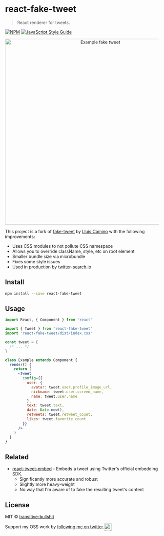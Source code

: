 # react-fake-tweet

> React renderer for tweets.

[![NPM](https://img.shields.io/npm/v/react-fake-tweet.svg)](https://www.npmjs.com/package/react-fake-tweet) [![JavaScript Style Guide](https://img.shields.io/badge/code_style-standard-brightgreen.svg)](https://standardjs.com)

<p align="center">
  <img src="https://raw.githubusercontent.com/transitive-bullshit/react-fake-tweet/master/example-0.png" alt="Example fake tweet" width="608" />
</p>

This project is a fork of [fake-tweet](https://github.com/lluiscamino/fake-tweet) by [Lluís Camino](https://github.com/lluiscamino) with the following improvements:

- Uses CSS modules to not pollute CSS namespace
- Allows you to override className, style, etc on root element
- Smaller bundle size via microbundle
- Fixes some style issues
- Used in production by [twitter-search.io](https://twitter-search.io)

## Install

```bash
npm install --save react-fake-tweet
```

## Usage

```jsx
import React, { Component } from 'react'

import { Tweet } from 'react-fake-tweet'
import 'react-fake-tweet/dist/index.css'

const tweet = {
  /* ... */
}

class Example extends Component {
  render() {
    return (
      <Tweet
        config={{
          user: {
            avatar: tweet.user.profile_image_url,
            nickname: tweet.user.screen_name,
            name: tweet.user.name
          },
          text: tweet.text,
          date: Date.now(),
          retweets: tweet.retweet_count,
          likes: tweet.favorite_count
        }}
      />
    )
  }
}
```

## Related

- [react-tweet-embed](https://github.com/capaj/react-tweet-embed) - Embeds a tweet using Twitter's official embedding SDK.
  - Significantly more accurate and robust
  - Slightly more heavy-weight
  - No way that I'm aware of to fake the resulting tweet's content

## License

MIT © [transitive-bullshit](https://github.com/transitive-bullshit)

Support my OSS work by <a href="https://twitter.com/transitive_bs">following me on twitter <img src="https://storage.googleapis.com/saasify-assets/twitter-logo.svg" alt="twitter" height="24px" align="center"></a>
